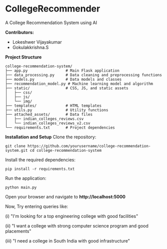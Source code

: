 # CollegeRecommender
 A College Recommendation System using AI

__Contributors:__
- Lokeshwer Vijayakumar
- Gokulakkrishna.S

__Project Structure__
```
college-recommendation-system/
├── app.py                 # Main Flask application
├── data_processing.py     # Data cleaning and preprocessing functions
├── models.py              # Data models and classes
├── recommendation_model.py # Machine learning model and algorithm
├── static/                # CSS, JS, and static assets
│   ├── css/
│   ├── js/
│   └── img/
├── templates/             # HTML templates
├── utils.py               # Utility functions
├── attached_assets/       # Data files
│   ├── indian_colleges_reviews.csv
│   └── indian_colleges_reviews_v2.csv
└── requirements.txt       # Project dependencies
```

__Installation and Setup__
Clone the repository:

`git clone https://github.com/yourusername/college-recommendation-system.git
cd college-recommendation-system`

Install the required dependencies:

`pip install -r requirements.txt`

Run the application:

`python main.py`

Open your browser and navigate to __http://localhost:5000__

Now, Try entering queries like:

(i) "I'm looking for a top engineering college with good facilities" 

(ii) "I want a college with strong computer science program and good placements"

(iii) "I need a college in South India with good infrastructure"
